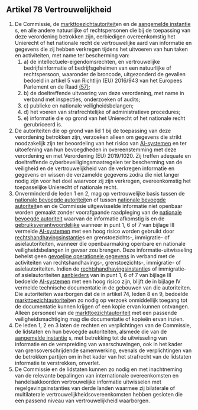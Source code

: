 ## Artikel 78 Vertrouwelijkheid

1. De Commissie, de [markttoezichtautoriteit](a3.md#^mta)en en de [aangemelde instantie](a3.md#^aanins) s, en alle andere natuurlijke of rechtspersonen die bij de toepassing van deze verordening betrokken zijn, eerbiedigen overeenkomstig het Unierecht of het nationale recht de vertrouwelijke aard van informatie en gegevens die zij hebben verkregen tijdens het uitvoeren van hun taken en activiteiten, met name ter bescherming van:
   1. a) de intellectuele-eigendomsrechten, en vertrouwelijke bedrijfsinformatie of bedrijfsgeheimen van een natuurlijke of rechtspersoon, waaronder de broncode, uitgezonderd de gevallen bedoeld in artikel 5 van Richtlijn (EU) 2016/943 van het Europees Parlement en de Raad [(57)](#ntr57-L_202401689NL.000101-E0057);
   2. b) de doeltreffende uitvoering van deze verordening, met name in verband met inspecties, onderzoeken of audits;
   3. c) publieke en nationale veiligheidsbelangen;
   4. d) het voeren van strafrechtelijke of administratieve procedures;
   5. e) informatie die op grond van het Unierecht of het nationale recht gerubriceerd is.
2. De autoriteiten die op grond van lid 1 bij de toepassing van deze verordening betrokken zijn, verzoeken alleen om gegevens die strikt noodzakelijk zijn ter beoordeling van het risico van [AI-systemen](a3.md#^ai-systeem) en ter uitoefening van hun bevoegdheden in overeenstemming met deze verordening en met Verordening (EU) 2019/1020. Zij treffen adequate en doeltreffende cyberbeveiligingsmaatregelen ter bescherming van de veiligheid en de vertrouwelijkheid van de verkregen informatie en gegevens en wissen de verzamelde gegevens zodra die niet langer nodig zijn voor het doel waarvoor zij zijn verkregen, overeenkomstig het toepasselijke Unierecht of nationale recht.
3. Onverminderd de leden 1 en 2, mag op vertrouwelijke basis tussen de [nationale bevoegde autoriteit](a3.md#^natbau)en of tussen [nationale bevoegde autoriteit](a3.md#^natbau)en en de Commissie uitgewisselde informatie niet openbaar worden gemaakt zonder voorafgaande raadpleging van de [nationale bevoegde autoriteit](a3.md#^natbau) waarvan de informatie afkomstig is en de [gebruiksverantwoordelijke](a3.md#^gebruiksverantwoordelijke) wanneer in punt 1, 6 of 7 van bijlage III vermelde [AI-systemen](a3.md#^ai-systeem) met een hoog risico worden gebruikt door [rechtshandhavingsinstantie](a3.md#^rhi)s en grenstoezichts-, immigratie- of asielautoriteiten, wanneer die openbaarmaking openbare en nationale veiligheidsbelangen in gevaar zou brengen. Deze informatie-uitwisseling behelst geen [gevoelige operationele gegevens](a3.md#^gog) in verband met de activiteiten van rechtshandhavings-, grenstoezichts-, immigratie- of asielautoriteiten.
   Indien de [rechtshandhavingsinstantie](a3.md#^rhi)s of immigratie- of asielautoriteiten [aanbieders](a3.md#^aanbieder) van in punt 1, 6 of 7 van bijlage III bedoelde [AI-systemen](a3.md#^ai-systeem) met een hoog risico zijn, blijft de in bijlage IV vermelde technische documentatie in de gebouwen van die autoriteiten. Die autoriteiten waarborgen dat de in artikel 74, leden 8 en 9, bedoelde [markttoezichtautoriteit](a3.md#^mta)en zo nodig op verzoek onmiddellijk toegang tot de documentatie kunnen krijgen of een kopie ervan kunnen ontvangen. Alleen personeel van de [markttoezichtautoriteit](a3.md#^mta) met een passende veiligheidsmachtiging mag die documentatie of kopieën ervan inzien.
4. De leden 1, 2 en 3 laten de rechten en verplichtingen van de Commissie, de lidstaten en hun bevoegde autoriteiten, alsmede die van de [aangemelde instantie](a3.md#^aanins) s, met betrekking tot de uitwisseling van informatie en de verspreiding van waarschuwingen, ook in het kader van grensoverschrijdende samenwerking, evenals de verplichtingen van de betrokken partijen om in het kader van het strafrecht van de lidstaten informatie te verstrekken, onverlet.
5. De Commissie en de lidstaten kunnen zo nodig en met inachtneming van de relevante bepalingen van internationale overeenkomsten en handelsakkoorden vertrouwelijke informatie uitwisselen met regelgevingsinstanties van derde landen waarmee zij bilaterale of multilaterale vertrouwelijkheidsovereenkomsten hebben gesloten die een passend niveau van vertrouwelijkheid waarborgen.
